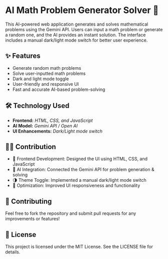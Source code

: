 # AI Math Problem Generator Solver 🤖
This AI-powered web application generates and solves mathematical problems using the Gemini API. Users can input a math problem or generate a random one, and the AI provides an instant solution. The interface includes a manual dark/light mode switch for better user experience.
<!--here-->

## ✨ Features
- Generate random math problems
- Solve user-inputted math problems
- Dark and light mode toggle
- User-friendly and responsive UI
- Fast and accurate AI-based problem-solving

## 🛠️ Technology Used
- **Frontend:** *HTML, CSS, and JavaScript*
- **AI Model:** *Gemini API / Open AI*
- **UI Enhancements:** *Dark/Light mode switch*

## 👨‍💻 Contribution
- 🎨 Frontend Development: Designed the UI using HTML, CSS, and JavaScript
- 🤖 AI Integration: Connected the Gemini API for problem generation & solving
- 🌗 Theme Toggle: Implemented a manual dark/light mode switch
- 🚀 Optimization: Improved UI responsiveness and functionality

## 👥 Contributing
Feel free to fork the repository and submit pull requests for any improvements or features!

## 📜 License
This project is licensed under the MIT License. See the LICENSE file for details.
